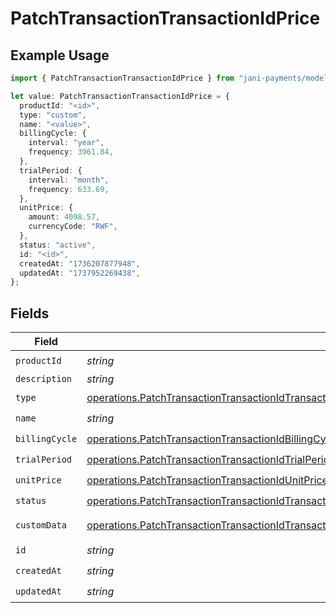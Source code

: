 # PatchTransactionTransactionIdPrice

## Example Usage

```typescript
import { PatchTransactionTransactionIdPrice } from "jani-payments/models/operations";

let value: PatchTransactionTransactionIdPrice = {
  productId: "<id>",
  type: "custom",
  name: "<value>",
  billingCycle: {
    interval: "year",
    frequency: 3961.84,
  },
  trialPeriod: {
    interval: "month",
    frequency: 633.69,
  },
  unitPrice: {
    amount: 4098.57,
    currencyCode: "RWF",
  },
  status: "active",
  id: "<id>",
  createdAt: "1736207877948",
  updatedAt: "1737952269438",
};
```

## Fields

| Field                                                                                                                                                                                                                          | Type                                                                                                                                                                                                                           | Required                                                                                                                                                                                                                       | Description                                                                                                                                                                                                                    |
| ------------------------------------------------------------------------------------------------------------------------------------------------------------------------------------------------------------------------------ | ------------------------------------------------------------------------------------------------------------------------------------------------------------------------------------------------------------------------------ | ------------------------------------------------------------------------------------------------------------------------------------------------------------------------------------------------------------------------------ | ------------------------------------------------------------------------------------------------------------------------------------------------------------------------------------------------------------------------------ |
| `productId`                                                                                                                                                                                                                    | *string*                                                                                                                                                                                                                       | :heavy_check_mark:                                                                                                                                                                                                             | N/A                                                                                                                                                                                                                            |
| `description`                                                                                                                                                                                                                  | *string*                                                                                                                                                                                                                       | :heavy_minus_sign:                                                                                                                                                                                                             | N/A                                                                                                                                                                                                                            |
| `type`                                                                                                                                                                                                                         | [operations.PatchTransactionTransactionIdTransactionsType](../../models/operations/patchtransactiontransactionidtransactionstype.md)                                                                                           | :heavy_check_mark:                                                                                                                                                                                                             | N/A                                                                                                                                                                                                                            |
| `name`                                                                                                                                                                                                                         | *string*                                                                                                                                                                                                                       | :heavy_check_mark:                                                                                                                                                                                                             | N/A                                                                                                                                                                                                                            |
| `billingCycle`                                                                                                                                                                                                                 | [operations.PatchTransactionTransactionIdBillingCycle](../../models/operations/patchtransactiontransactionidbillingcycle.md)                                                                                                   | :heavy_check_mark:                                                                                                                                                                                                             | N/A                                                                                                                                                                                                                            |
| `trialPeriod`                                                                                                                                                                                                                  | [operations.PatchTransactionTransactionIdTrialPeriod](../../models/operations/patchtransactiontransactionidtrialperiod.md)                                                                                                     | :heavy_check_mark:                                                                                                                                                                                                             | N/A                                                                                                                                                                                                                            |
| `unitPrice`                                                                                                                                                                                                                    | [operations.PatchTransactionTransactionIdUnitPrice](../../models/operations/patchtransactiontransactionidunitprice.md)                                                                                                         | :heavy_check_mark:                                                                                                                                                                                                             | N/A                                                                                                                                                                                                                            |
| `status`                                                                                                                                                                                                                       | [operations.PatchTransactionTransactionIdTransactionsResponse200ApplicationJSONResponseBodyItemsStatus](../../models/operations/patchtransactiontransactionidtransactionsresponse200applicationjsonresponsebodyitemsstatus.md) | :heavy_check_mark:                                                                                                                                                                                                             | N/A                                                                                                                                                                                                                            |
| `customData`                                                                                                                                                                                                                   | [operations.PatchTransactionTransactionIdTransactionsResponse200ApplicationJSONResponseBodyCustomData](../../models/operations/patchtransactiontransactionidtransactionsresponse200applicationjsonresponsebodycustomdata.md)   | :heavy_minus_sign:                                                                                                                                                                                                             | Any valid JSON value                                                                                                                                                                                                           |
| `id`                                                                                                                                                                                                                           | *string*                                                                                                                                                                                                                       | :heavy_check_mark:                                                                                                                                                                                                             | N/A                                                                                                                                                                                                                            |
| `createdAt`                                                                                                                                                                                                                    | *string*                                                                                                                                                                                                                       | :heavy_check_mark:                                                                                                                                                                                                             | N/A                                                                                                                                                                                                                            |
| `updatedAt`                                                                                                                                                                                                                    | *string*                                                                                                                                                                                                                       | :heavy_check_mark:                                                                                                                                                                                                             | N/A                                                                                                                                                                                                                            |